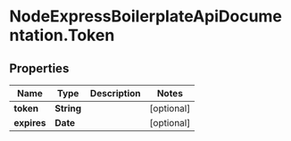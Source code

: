 # NodeExpressBoilerplateApiDocumentation.Token

## Properties
Name | Type | Description | Notes
------------ | ------------- | ------------- | -------------
**token** | **String** |  | [optional] 
**expires** | **Date** |  | [optional] 
